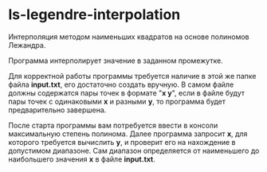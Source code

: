 # ls-legendre-interpolation
Интерполяция методом наименьших квадратов на основе полиномов Лежандра.

Программа интерполирует значение в заданном промежутке.

Для корректной работы программы требуется наличие в этой же папке файла **input.txt**, его достаточно создать вручную.
В самом файле должны содержатся пары точек в формате "**x y**", если в файле будут пары точек с одинаковыми **x** и разными **y**, то программа будет предварительно завершена.

После старта программы вам потребуется ввести в консоли максимальную степень полинома. Далее программа запросит **x**, для которого требуется вычислить **y**, и проверит его на нахождение в допустимом диапазоне. Сам диапазон определяется от наименьшего до наибольшего значения **x** в файле **input.txt**.
